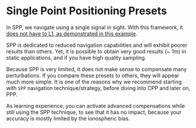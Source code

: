 Single Point Positioning Presets
================================

In SPP, we navigate using a single signal in sight. 
With this framework, it [does not have to L1, as demonstrated in this example]().

SPP is dedicated to reduced navigation capabilities and will exhibit poorer results
than others. Yet, it is possible to obtain very good results (~ 1m) in static applications,
and if you have high quality sampling.

Because SPP is very limited, it does not make sense to compensate many perturbations. 
If you compare these presets to others, they will appear much more simple. It is one
of the reasons why we recommend starting with `SPP` navigation technique/strategy, before
diving into CPP and later on, PPP.

As learning experience, you can activate advanced compensations while still using the
SPP technique, to see that it has no impact, because your accuracy is mostly limited by the
ionospheric bias.


